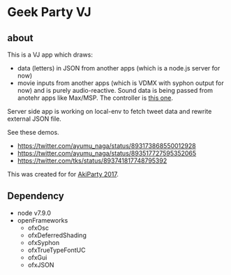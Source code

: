 # Geek Party VJ
## about
This is a VJ app which draws:
* data (letters) in JSON from another apps (which is a node.js server for now)
* movie inputs from another apps (which is VDMX with syphon output for now)
and is purely audio-reactive. Sound data is being passed from anotehr apps like Max/MSP. The controller is [this one]().

Server side app is working on local-env to fetch tweet data and rewrite external JSON file.

See these demos.
* https://twitter.com/ayumu_naga/status/893173868550012928
* https://twitter.com/ayumu_naga/status/893517727595352065
* https://twitter.com/tks/status/893741817748795392

This was created for for [AkiParty 2017](http://akiparty2017.cs8.biz/).

## Dependency
* node v7.9.0
* openFrameworks
    * ofxOsc
    * ofxDeferredShading
    * ofxSyphon
    * ofxTrueTypeFontUC
    * ofxGui
    * ofxJSON
